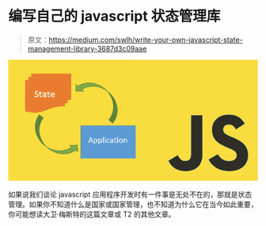 # 编写自己的 javascript 状态管理库

> 原文：<https://medium.com/swlh/write-your-own-javascript-state-management-library-3687d3c09aae>

![](img/be167db2150d2e13dcaa72e2d8841b82.png)

如果说我们谈论 javascript 应用程序开发时有一件事是无处不在的，那就是状态管理。如果你不知道什么是国家或国家管理，也不知道为什么它在当今如此重要，你可能想读大卫·梅斯特的这篇文章或 T2 的其他文章。